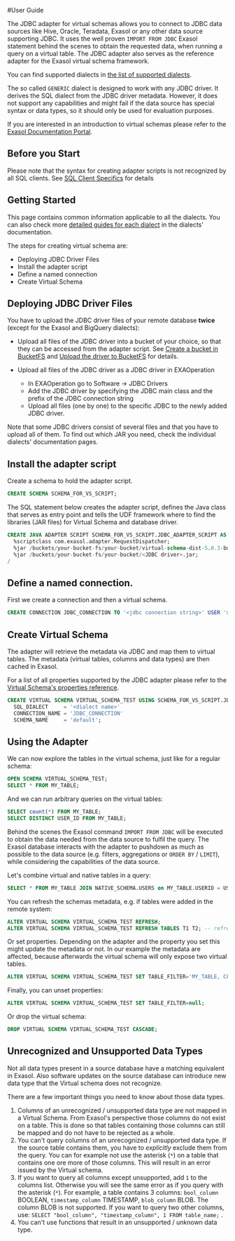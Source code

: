 #User Guide


The JDBC adapter for virtual schemas allows you to connect to JDBC data sources like Hive, Oracle, Teradata, Exasol or any other data source supporting JDBC.
It uses the well proven ```IMPORT FROM JDBC``` Exasol statement behind the scenes to obtain the requested data, when running a query on a virtual table. 
The JDBC adapter also serves as the reference adapter for the Exasol virtual schema framework.

You can find supported dialects in [the list of supported dialects](dialects.md).

The so called `GENERIC` dialect is designed to work with any JDBC driver. It derives the SQL dialect from the JDBC driver metadata. 
However, it does not support any capabilities and might fail if the data source has special syntax or data types, so it should only be used for evaluation purposes.

If you are interested in an introduction to virtual schemas please refer to the [Exasol Documentation Portal](https://docs.exasol.com/home.htm). 

## Before you Start 

Please note that the syntax for creating adapter scripts is not recognized by all SQL clients. 
See [SQL Client Specifics](sql_clients.md) for details

## Getting Started

This page contains common information applicable to all the dialects. You can also check more [detailed guides for each dialect](dialects.md) in the dialects' documentation.

The steps for creating virtual schema are:

* Deploying JDBC Driver Files
* Install the adapter script
* Define a named connection
* Create Virtual Schema


## Deploying JDBC Driver Files

You have to upload the JDBC driver files of your remote database **twice** (except for the Exasol and BigQuery dialects):

* Upload all files of the JDBC driver into a bucket of your choice, so that they can be accessed from the adapter script.
See [Create a bucket in BucketFS](https://docs.exasol.com/administration/on-premise/bucketfs/create_new_bucket_in_bucketfs_service.htm) and [Upload the driver to BucketFS](https://docs.exasol.com/administration/on-premise/bucketfs/accessfiles.htm) for details.

* Upload all files of the JDBC driver as a JDBC driver in EXAOperation
  - In EXAOperation go to Software -> JDBC Drivers
  - Add the JDBC driver by specifying the JDBC main class and the prefix of the JDBC connection string
  - Upload all files (one by one) to the specific JDBC to the newly added JDBC driver.

Note that some JDBC drivers consist of several files and that you have to upload all of them. 
To find out which JAR you need, check the individual dialects' documentation pages.

## Install the adapter script

Create a schema to hold the adapter script.

```sql
CREATE SCHEMA SCHEMA_FOR_VS_SCRIPT;
```

The SQL statement below creates the adapter script, defines the Java class that serves as entry point and tells the UDF framework where to find the libraries (JAR files) for Virtual Schema and database driver.

```sql
CREATE JAVA ADAPTER SCRIPT SCHEMA_FOR_VS_SCRIPT.JDBC_ADAPTER_SCRIPT AS
  %scriptclass com.exasol.adapter.RequestDispatcher;
  %jar /buckets/your-bucket-fs/your-bucket/virtual-schema-dist-5.0.3-bundle-4.0.3.jar;
  %jar /buckets/your-bucket-fs/your-bucket/<JDBC driver>.jar;
/
```


## Define a named connection.

First we create a connection and then a virtual schema.

```sql
CREATE CONNECTION JDBC_CONNECTION TO '<jdbc connection string>' USER 'usr' IDENTIFIED BY 'pwd';
```

## Create Virtual Schema

The adapter will retrieve the metadata via JDBC and map them to virtual tables. 
The metadata (virtual tables, columns and data types) are then cached in Exasol.

For a list of all properties supported by the JDBC adapter please refer to the [Virtual Schema's properties reference](virtual_schema_properties.md).

```sql
CREATE VIRTUAL SCHEMA VIRTUAL_SCHEMA_TEST USING SCHEMA_FOR_VS_SCRIPT.JDBC_ADAPTER_SCRIPT WITH
  SQL_DIALECT     = '<dialect name>'
  CONNECTION_NAME = 'JDBC_CONNECTION'
  SCHEMA_NAME     = 'default';
```

## Using the Adapter 

We can now explore the tables in the virtual schema, just like for a regular schema:

```sql
OPEN SCHEMA VIRTUAL_SCHEMA_TEST;
SELECT * FROM MY_TABLE;
```

And we can run arbitrary queries on the virtual tables:

```sql
SELECT count(*) FROM MY_TABLE;
SELECT DISTINCT USER_ID FROM MY_TABLE;
```

Behind the scenes the Exasol command `IMPORT FROM JDBC` will be executed to obtain the data needed from the data source to fulfil the query. 
The Exasol database interacts with the adapter to pushdown as much as possible to the data source (e.g. filters, aggregations or `ORDER BY` / `LIMIT`), 
while considering the capabilities of the data source.

Let's combine virtual and native tables in a query:

```sql
SELECT * FROM MY_TABLE JOIN NATIVE_SCHEMA.USERS on MY_TABLE.USERID = USERS.ID;
```

You can refresh the schemas metadata, e.g. if tables were added in the remote system:

```sql
ALTER VIRTUAL SCHEMA VIRTUAL_SCHEMA_TEST REFRESH;
ALTER VIRTUAL SCHEMA VIRTUAL_SCHEMA_TEST REFRESH TABLES T1 T2; -- refresh only these tables
```

Or set properties. Depending on the adapter and the property you set this might update the metadata or not. 
In our example the metadata are affected, because afterwards the virtual schema will only expose two virtual tables.

```sql
ALTER VIRTUAL SCHEMA VIRTUAL_SCHEMA_TEST SET TABLE_FILTER='MY_TABLE, CLICKS';
```

Finally, you can unset properties:

```sql
ALTER VIRTUAL SCHEMA VIRTUAL_SCHEMA_TEST SET TABLE_FILTER=null;
```

Or drop the virtual schema:

```sql
DROP VIRTUAL SCHEMA VIRTUAL_SCHEMA_TEST CASCADE;
```


## Unrecognized and Unsupported Data Types

Not all data types present in a source database have a matching equivalent in Exasol. Also software updates on the source database can introduce new data type that the Virtual schema does not recognize.

There are a few important things you need to know about those data types.

1. Columns of an unrecognized / unsupported data type are not mapped in a Virtual Schema. From Exasol's perspective those columns do not exist on a table. This is done so that tables containing those columns can still be mapped and do not have to be rejected as a whole.
2. You can't query columns of an unrecognized / unsupported data type. If the source table contains them, you have to *explicitly* exclude them from the query. You can for example not use the asterisk (`*`) on a table that contains one ore more of those columns. This will result in an error issued by the Virtual schema.
3. If you want to query all columns except unsupported, add `1` to the columns list. Otherwise you will see the same error as if you query with the asterisk (`*`).
    For example, a table contains 3 columns: `bool_column` BOOLEAN, `timestamp_column` TIMESTAMP, `blob_column` BLOB. The column BLOB is not supported. If you want to query two other columns, use: `SELECT "bool_column", "timestamp_column", 1 FROM table_name;` .
4. You can't use functions that result in an unsupported / unknown data type.  